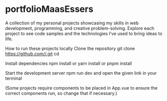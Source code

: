 # portfolioMaasEssers
A collection of my personal projects showcasing my skills in web development, programming, and creative problem-solving. Explore each project to see code samples and the technologies I’ve used to bring ideas to life.

How to run these projects locally Clone the repository git clone https://github.com//.git cd

Install dependencies npm install or yarn install or pnpm install

Start the development server npm run dev and open the given link in your terminal

(Some projects require components to be placed in App.vue to ensure the correct components run, so change that if necessary.)